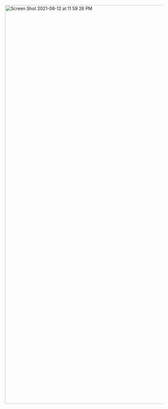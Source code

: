 <img width="1274" alt="Screen Shot 2021-08-12 at 11 59 26 PM" src="https://user-images.githubusercontent.com/69542867/129311853-504f3d72-723c-435f-a7d8-ccb8e107bb3d.png">
